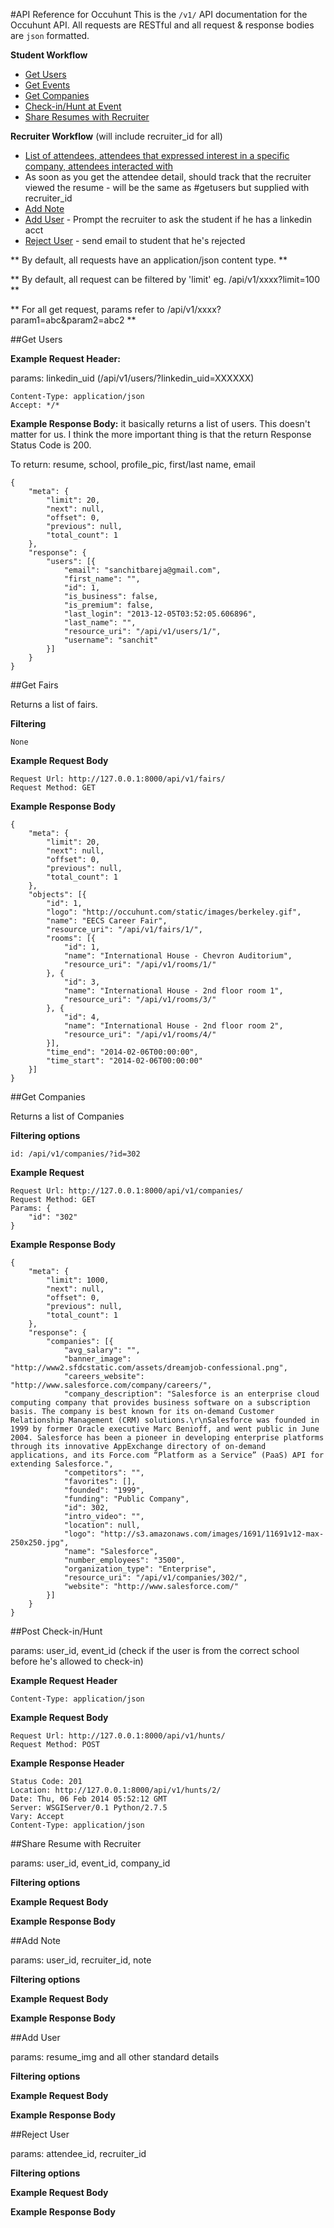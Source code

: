 #API Reference for Occuhunt
This is the `/v1/` API documentation for the Occuhunt API. All requests are RESTful and all request & response bodies are `json` formatted.

**Student Workflow**

*	[Get Users](#getusers)
*	[Get Events](#getevents)
*	[Get Companies](#getcompanies)
*	[Check-in/Hunt at Event](#posthunt)
*	[Share Resumes with Recruiter](#postshareresume)

**Recruiter Workflow** (will include recruiter_id for all)

*	[List of attendees, attendees that expressed interest in a specific company, attendees interacted with](#getusers)
*	As soon as you get the attendee detail, should track that the recruiter viewed the resume - will be the same as #getusers but supplied with recruiter_id
*	[Add Note](#addnote)
*	[Add User](#adduser) - Prompt the recruiter to ask the student if he has a linkedin acct
*	[Reject User](#rejectuser) - send email to student that he's rejected

** By default, all requests have an application/json content type. **

** By default, all request can be filtered by 'limit' eg. /api/v1/xxxx?limit=100 **

** For all get request, params refer to /api/v1/xxxx?param1=abc&param2=abc2 **

##<a id="getusers"></a>Get Users

**Example Request Header:**

params: linkedin_uid (/api/v1/users/?linkedin_uid=XXXXXX)

	Content-Type: application/json
	Accept: */*
	
**Example Response Body:** it basically returns a list of users. This doesn't matter for us. I think the more important thing is that the return Response Status Code is 200.

To return: resume, school, profile_pic, first/last name, email

	{
    	"meta": {
        	"limit": 20,
        	"next": null,
        	"offset": 0,
        	"previous": null,
        	"total_count": 1
    	},
    	"response": {
        	"users": [{
            	"email": "sanchitbareja@gmail.com",
            	"first_name": "",
            	"id": 1,
            	"is_business": false,
            	"is_premium": false,
            	"last_login": "2013-12-05T03:52:05.606896",
            	"last_name": "",
            	"resource_uri": "/api/v1/users/1/",
            	"username": "sanchit"
        	}]
    	}
	}

	
##<a id="getevents"></a>Get Fairs

Returns a list of fairs.

**Filtering**

	None

**Example Request Body**

	Request Url: http://127.0.0.1:8000/api/v1/fairs/
	Request Method: GET

**Example Response Body**
	
	{
    	"meta": {
        	"limit": 20,
        	"next": null,
        	"offset": 0,
       		"previous": null,
        	"total_count": 1
    	},
    	"objects": [{
        	"id": 1,
        	"logo": "http://occuhunt.com/static/images/berkeley.gif",
        	"name": "EECS Career Fair",
        	"resource_uri": "/api/v1/fairs/1/",
        	"rooms": [{
        	    "id": 1,
            	"name": "International House - Chevron Auditorium",
            	"resource_uri": "/api/v1/rooms/1/"
        	}, {
            	"id": 3,
            	"name": "International House - 2nd floor room 1",
            	"resource_uri": "/api/v1/rooms/3/"
        	}, {
            	"id": 4,
            	"name": "International House - 2nd floor room 2",
            	"resource_uri": "/api/v1/rooms/4/"
        	}],
        	"time_end": "2014-02-06T00:00:00",
        	"time_start": "2014-02-06T00:00:00"
    	}]
	}

##<a id="getcompanies"></a>Get Companies

Returns a list of Companies

**Filtering options**

	id: /api/v1/companies/?id=302

**Example Request**

	Request Url: http://127.0.0.1:8000/api/v1/companies/
	Request Method: GET
	Params: {
    	"id": "302"
	}

**Example Response Body**
	
	{
    	"meta": {
    	    "limit": 1000,
        	"next": null,
        	"offset": 0,
        	"previous": null,
        	"total_count": 1
    	},
    	"response": {
    	    "companies": [{
        	    "avg_salary": "",
            	"banner_image": "http://www2.sfdcstatic.com/assets/dreamjob-confessional.png",
            	"careers_website": "http://www.salesforce.com/company/careers/",
            	"company_description": "Salesforce is an enterprise cloud computing company that provides business software on a subscription basis. The company is best known for its on-demand Customer Relationship Management (CRM) solutions.\r\nSalesforce was founded in 1999 by former Oracle executive Marc Benioff, and went public in June 2004. Salesforce has been a pioneer in developing enterprise platforms through its innovative AppExchange directory of on-demand applications, and its Force.com “Platform as a Service” (PaaS) API for extending Salesforce.",
            	"competitors": "",
            	"favorites": [],
            	"founded": "1999",
            	"funding": "Public Company",
            	"id": 302,
            	"intro_video": "",
            	"location": null,
            	"logo": "http://s3.amazonaws.com/images/1691/11691v12-max-250x250.jpg",
	            "name": "Salesforce",
    	        "number_employees": "3500",
        	    "organization_type": "Enterprise",
            	"resource_uri": "/api/v1/companies/302/",
            	"website": "http://www.salesforce.com/"
        	}]
    	}
	}

##<a id="posthunt"></a>Post Check-in/Hunt

params: user_id, event_id (check if the user is from the correct school before he's allowed to check-in)

**Example Request Header**

	Content-Type: application/json
	
**Example Request Body**
	
	Request Url: http://127.0.0.1:8000/api/v1/hunts/
	Request Method: POST		

**Example Response Header**

	Status Code: 201
	Location: http://127.0.0.1:8000/api/v1/hunts/2/
	Date: Thu, 06 Feb 2014 05:52:12 GMT
	Server: WSGIServer/0.1 Python/2.7.5
	Vary: Accept
	Content-Type: application/json

##<a id="postshareresume"></a>Share Resume with Recruiter

params: user_id, event_id, company_id

**Filtering options**

**Example Request Body**

**Example Response Body**


##<a id="addnote"></a>Add Note

params: user_id, recruiter_id, note

**Filtering options**

**Example Request Body**

**Example Response Body**


##<a id="adduser"></a>Add User

params: resume_img and all other standard details

**Filtering options**

**Example Request Body**

**Example Response Body**


##<a id="rejectuser"></a>Reject User

params: attendee_id, recruiter_id

**Filtering options**

**Example Request Body**

**Example Response Body**


